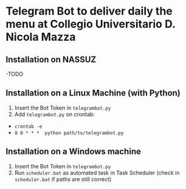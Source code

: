 # Telegram Bot to deliver daily the menu at Collegio Universitario D. Nicola Mazza

## Installation on NASSUZ
 -TODO

## Installation on a Linux Machine (with Python)
 1. Insert the Bot Token in `telegrambot.py`
 2. Add `telegrambot.py` on crontab:
   * `crontab -e`
   * `8 0 * * *  python path/to/telegrambot.py`  

## Installation on a Windows machine
 1. Insert the Bot Token in `telegrambot.py`
 2. Run `scheduler.bat` as automated task in Task Scheduler (check in `scheduler.bat` if paths are still correct)
